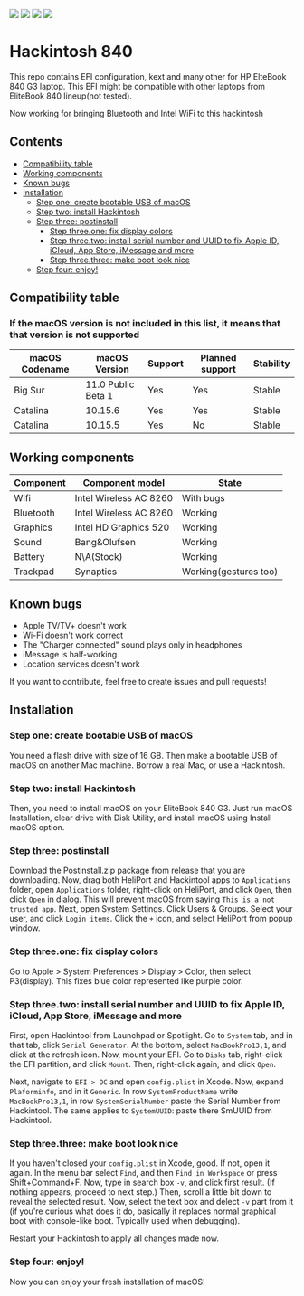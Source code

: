 ![](https://img.shields.io/badge/Working-yes-green)
![](https://img.shields.io/badge/Latest%20supported-Big%20Sur%20Public%20Beta%201-orange)
![](https://img.shields.io/github/issues-raw/GGorAA/Hackintosh-840?color=yellow)
![](https://img.shields.io/github/issues-pr/GGorAA/Hackintosh-840)

# Hackintosh 840
This repo contains EFI configuration, kext and many other for HP ElteBook 840 G3 laptop. This EFI might be compatible with other laptops from EliteBook 840 lineup(not tested).

Now working for bringing Bluetooth and Intel WiFi to this hackintosh

## Contents

  - [Compatibility table](#compatibility-table)
  - [Working components](#working-components)
  - [Known bugs](#known-bugs)
  - [Installation](#installation)
     - [Step one: create bootable USB of macOS](#step-one-create-bootable-usb-of-macos)
     - [Step two: install Hackintosh](#step-two-install-hackintosh)
     - [Step three: postinstall](#step-three-postinstall)
        - [Step three.one: fix display colors](#step-threeone-fix-display-colors)
        - [Step three.two: install serial number and UUID to fix Apple ID, iCloud, App Store, iMessage and more](#step-threetwo-install-serial-number-and-uuid-to-fix-apple-id-icloud-app-store-imessage-and-more)
        - [Step three.three: make boot look nice](#step-threethree-make-boot-look-nice)
     - [Step four: enjoy!](#step-four-enjoy)
     
## Compatibility table
### If the macOS version is not included in this list, it means that that version is not supported

| macOS Codename | macOS Version | Support | Planned support | Stability |
| --- | --- | --- | --- | --- |
| Big Sur | 11.0 Public Beta 1 | Yes | Yes | Stable |
| Catalina | 10.15.6 | Yes | Yes | Stable |
| Catalina | 10.15.5 | Yes | No | Stable |


## Working components

| Component | Component model | State |
| --- | --- | --- |
| Wifi | Intel Wireless AC 8260 | With bugs |
| Bluetooth | Intel Wireless AC 8260 | Working |
| Graphics | Intel HD Graphics 520 | Working |
| Sound | Bang&Olufsen | Working|
| Battery | N\A(Stock) | Working |
| Trackpad | Synaptics | Working(gestures too) |

## Known bugs

 - Apple TV/TV+ doesn't work
 - Wi-Fi doesn't work correct
 - The "Charger connected" sound plays only in headphones
 - iMessage is half-working
 - Location services doesn't work
 
 If you want to contribute, feel free to create issues and pull requests!
 
 ## Installation
 ### Step one: create bootable USB of macOS
 
 You need a flash drive with size of 16 GB. Then make a bootable USB of macOS on another Mac machine. Borrow a real Mac, or use a Hackintosh.
 
 ### Step two: install Hackintosh
 
 Then, you need to install macOS on your EliteBook 840 G3. Just run macOS Installation, clear drive with Disk Utility, and install macOS using Install macOS option.
 
 
### Step three: postinstall

Download the Postinstall.zip package from release that you are downloading. Now, drag both HeliPort and Hackintool apps to `Applications` folder, open `Applications` folder, right-click on HeliPort, and click `Open`, then click `Open` in dialog. This will prevent macOS from saying `This is a not trusted app`. Next, open System Settings. Click Users & Groups. Select your user, and click `Login items`. Click the `+` icon, and select HeliPort from popup window.

### Step three.one: fix display colors

Go to Apple > System Preferences > Display > Color, then select P3(display). This fixes blue color represented like purple color.

### Step three.two: install serial number and UUID to fix Apple ID, iCloud, App Store, iMessage and more

First, open Hackintool from Launchpad or Spotlight. Go to `System` tab, and in that tab, click `Serial Generator`. At the bottom, select `MacBookPro13,1`, and click at the refresh icon. Now, mount your EFI. Go to `Disks` tab, right-click the EFI partition, and click `Mount`. Then, right-click again, and click `Open`.

Next, navigate to `EFI > OC` and open  `config.plist` in Xcode. Now, expand `Plaforminfo`, and in it `Generic`. In row `SystemProductName` write `MacBookPro13,1`, in row `SystemSerialNumber` paste the Serial Number from Hackintool. The same applies to `SystemUUID`: paste there SmUUID from Hackintool.

### Step three.three: make boot look nice

If you haven't closed your `config.plist` in Xcode, good. If not, open it again. In the menu bar select `Find`, and then `Find in Workspace` or press Shift+Command+F. Now, type in search box `-v`, and click first result. (If nothing appears, proceed to next step.) Then, scroll a little bit down to reveal the selected result. Now, select the text box and delect `-v` part from it (if you're curious what does it do, basically it replaces normal graphical boot with console-like boot. Typically used when debugging).

Restart your Hackintosh to apply all changes made now.

### Step four: enjoy!

Now you can enjoy your fresh installation of macOS!
